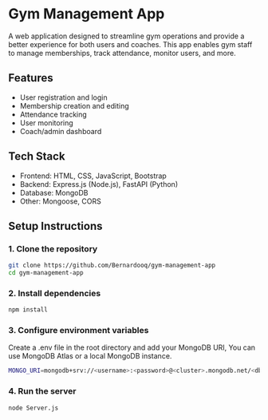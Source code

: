 # Gym Management App

A web application designed to streamline gym operations and provide a better experience for both users and coaches. This app enables gym staff to manage memberships, track attendance, monitor users, and more.

## Features

- User registration and login
- Membership creation and editing
- Attendance tracking
- User monitoring
- Coach/admin dashboard

## Tech Stack

- Frontend: HTML, CSS, JavaScript, Bootstrap
- Backend: Express.js (Node.js), FastAPI (Python)
- Database: MongoDB
- Other: Mongoose, CORS

## Setup Instructions

### 1. Clone the repository

```bash
git clone https://github.com/Bernardooq/gym-management-app
cd gym-management-app
```

### 2. Install dependencies

```bash
npm install
```

### 3. Configure environment variables

Create a .env file in the root directory and add your MongoDB URI, You can use MongoDB Atlas or a local MongoDB instance.

```bash
MONGO_URI=mongodb+srv://<username>:<password>@<cluster>.mongodb.net/<dbname>
```

### 4. Run the server

```bash
node Server.js
```

